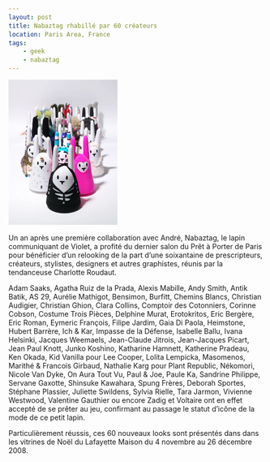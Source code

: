 ```yaml
---
layout: post
title: Nabaztag rhabillé par 60 créateurs
location: Paris Area, France
tags:
    - geek
    - nabaztag
---
```


<img src="/assets/images/blog/Robotics/NabaztagCreateurs.jpg" alt="" />

Un an après une première collaboration avec André, Nabaztag, le lapin communiquant de Violet, a profité du dernier salon du Prêt à Porter de Paris pour bénéficier d’un relooking de la part d’une soixantaine de prescripteurs, créateurs, stylistes, designers et autres graphistes, réunis par la tendanceuse Charlotte Roudaut.  


Adam Saaks, Agatha Ruiz de la Prada, Alexis Mabille, Andy Smith, Antik Batik, AS 29, Aurélie Mathigot, Bensimon, Burfitt, Chemins Blancs, Christian Audigier, Christian Ghion, Clara Collins, Comptoir des Cotonniers, Corinne Cobson, Costume Trois Pièces, Delphine Murat, Erotokritos, Eric Bergère, Eric Roman, Eymeric François, Filipe Jardim, Gaia Di Paola, Heimstone, Hubert Barrère, Ich & Kar, Impasse de la Défense, Isabelle Ballu, Ivana Helsinki, Jacques Weemaels, Jean-Claude Jitrois, Jean-Jacques Picart, Jean Paul Knott, Junko Koshino, Katharine Hamnett, Katherine Pradeau, Ken Okada, Kid Vanilla pour Lee Cooper, Lolita Lempicka, Masomenos, Marithé & Francois Girbaud, Nathalie Karg pour Plant Republic, Nékomori, Nicole Van Dyke, On Aura Tout Vu, Paul & Joe, Paule Ka, Sandrine Philippe, Servane Gaxotte, Shinsuke Kawahara, Spung Frères, Deborah Sportes, Stéphane Plassier, Juliette Swildens, Sylvia Rielle, Tara Jarmon, Vivienne Westwood, Valentine Gauthier ou encore Zadig et Voltaire ont en effet accepté de se prêter au jeu, confirmant au passage le statut d’icône de la mode de ce petit lapin.  


Particulièrement réussis, ces 60 nouveaux looks sont présentés dans dans les vitrines de Noël du Lafayette Maison du 4 novembre au 26 décembre 2008.
